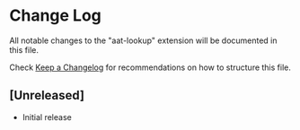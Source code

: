 # Change Log

All notable changes to the "aat-lookup" extension will be documented in this file.

Check [Keep a Changelog](http://keepachangelog.com/) for recommendations on how to structure this file.

## [Unreleased]

- Initial release